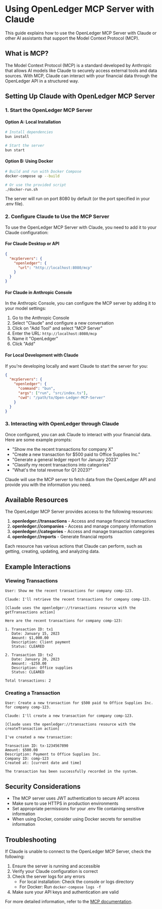 # Using OpenLedger MCP Server with Claude

This guide explains how to use the OpenLedger MCP Server with Claude or other AI assistants that support the Model Context Protocol (MCP).

## What is MCP?

The Model Context Protocol (MCP) is a standard developed by Anthropic that allows AI models like Claude to securely access external tools and data sources. With MCP, Claude can interact with your financial data through the OpenLedger API in a structured way.

## Setting Up Claude with OpenLedger MCP Server

### 1. Start the OpenLedger MCP Server

#### Option A: Local Installation

```bash
# Install dependencies
bun install

# Start the server
bun start
```

#### Option B: Using Docker

```bash
# Build and run with Docker Compose
docker-compose up --build

# Or use the provided script
./docker-run.sh
```

The server will run on port 8080 by default (or the port specified in your .env file).

### 2. Configure Claude to Use the MCP Server

To use the OpenLedger MCP Server with Claude, you need to add it to your Claude configuration:

#### For Claude Desktop or API

```json
{
  "mcpServers": {
    "openledger": {
      "url": "http://localhost:8080/mcp"
    }
  }
}
```

#### For Claude in Anthropic Console

In the Anthropic Console, you can configure the MCP server by adding it to your model settings:

1. Go to the Anthropic Console
2. Select "Claude" and configure a new conversation
3. Click on "Add Tool" and select "MCP Server"
4. Enter the URL: `http://localhost:8080/mcp`
5. Name it "OpenLedger"
6. Click "Add"

#### For Local Development with Claude

If you're developing locally and want Claude to start the server for you:

```json
{
  "mcpServers": {
    "openledger": {
      "command": "bun",
      "args": ["run", "src/index.ts"],
      "cwd": "/path/to/Open-Ledger-MCP-Server"
    }
  }
}
```

### 3. Interacting with OpenLedger through Claude

Once configured, you can ask Claude to interact with your financial data. Here are some example prompts:

- "Show me the recent transactions for company X"
- "Create a new transaction for $500 paid to Office Supplies Inc."
- "Generate a general ledger report for January 2023"
- "Classify my recent transactions into categories"
- "What's the total revenue for Q1 2023?"

Claude will use the MCP server to fetch data from the OpenLedger API and provide you with the information you need.

## Available Resources

The OpenLedger MCP Server provides access to the following resources:

1. **openledger://transactions** - Access and manage financial transactions
2. **openledger://companies** - Access and manage company information
3. **openledger://categories** - Access and manage transaction categories
4. **openledger://reports** - Generate financial reports

Each resource has various actions that Claude can perform, such as getting, creating, updating, and analyzing data.

## Example Interactions

### Viewing Transactions

```
User: Show me the recent transactions for company comp-123.

Claude: I'll retrieve the recent transactions for company comp-123.

[Claude uses the openledger://transactions resource with the getTransactions action]

Here are the recent transactions for company comp-123:

1. Transaction ID: tx1
   Date: January 15, 2023
   Amount: $1,000.00
   Description: Client payment
   Status: CLEARED

2. Transaction ID: tx2
   Date: January 20, 2023
   Amount: -$250.00
   Description: Office supplies
   Status: CLEARED

Total transactions: 2
```

### Creating a Transaction

```
User: Create a new transaction for $500 paid to Office Supplies Inc. for company comp-123.

Claude: I'll create a new transaction for company comp-123.

[Claude uses the openledger://transactions resource with the createTransaction action]

I've created a new transaction:

Transaction ID: tx-1234567890
Amount: $500.00
Description: Payment to Office Supplies Inc.
Company ID: comp-123
Created at: [current date and time]

The transaction has been successfully recorded in the system.
```

## Security Considerations

- The MCP server uses JWT authentication to secure API access
- Make sure to use HTTPS in production environments
- Set appropriate permissions for your .env file containing sensitive information
- When using Docker, consider using Docker secrets for sensitive information

## Troubleshooting

If Claude is unable to connect to the OpenLedger MCP Server, check the following:

1. Ensure the server is running and accessible
2. Verify your Claude configuration is correct
3. Check the server logs for any errors
   - For local installation: Check the console or logs directory
   - For Docker: Run `docker-compose logs -f`
4. Make sure your API keys and authentication are valid

For more detailed information, refer to the [MCP documentation](https://modelcontextprotocol.io/examples). 
